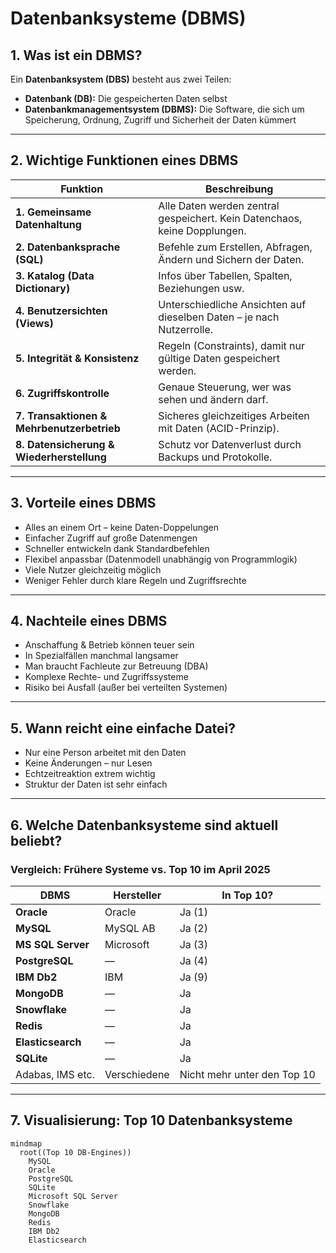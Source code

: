 # Datenbanksysteme (DBMS)

## 1. Was ist ein DBMS?

Ein **Datenbanksystem (DBS)** besteht aus zwei Teilen:

- **Datenbank (DB):** Die gespeicherten Daten selbst  
- **Datenbankmanagementsystem (DBMS):** Die Software, die sich um Speicherung, Ordnung, Zugriff und Sicherheit der Daten kümmert

---

## 2. Wichtige Funktionen eines DBMS

| Funktion                  | Beschreibung |
|---------------------------|--------------|
| **1. Gemeinsame Datenhaltung** | Alle Daten werden zentral gespeichert. Kein Datenchaos, keine Dopplungen. |
| **2. Datenbanksprache (SQL)** | Befehle zum Erstellen, Abfragen, Ändern und Sichern der Daten. |
| **3. Katalog (Data Dictionary)** | Infos über Tabellen, Spalten, Beziehungen usw. |
| **4. Benutzersichten (Views)** | Unterschiedliche Ansichten auf dieselben Daten – je nach Nutzerrolle. |
| **5. Integrität & Konsistenz** | Regeln (Constraints), damit nur gültige Daten gespeichert werden. |
| **6. Zugriffskontrolle** | Genaue Steuerung, wer was sehen und ändern darf. |
| **7. Transaktionen & Mehrbenutzerbetrieb** | Sicheres gleichzeitiges Arbeiten mit Daten (ACID-Prinzip). |
| **8. Datensicherung & Wiederherstellung** | Schutz vor Datenverlust durch Backups und Protokolle. |

---

## 3. Vorteile eines DBMS

- Alles an einem Ort – keine Daten-Doppelungen
- Einfacher Zugriff auf große Datenmengen
- Schneller entwickeln dank Standardbefehlen
- Flexibel anpassbar (Datenmodell unabhängig von Programmlogik)
- Viele Nutzer gleichzeitig möglich
- Weniger Fehler durch klare Regeln und Zugriffsrechte

---

## 4. Nachteile eines DBMS

- Anschaffung & Betrieb können teuer sein
- In Spezialfällen manchmal langsamer
- Man braucht Fachleute zur Betreuung (DBA)
- Komplexe Rechte- und Zugriffssysteme
- Risiko bei Ausfall (außer bei verteilten Systemen)

---

## 5. Wann reicht eine einfache Datei?

- Nur eine Person arbeitet mit den Daten
- Keine Änderungen – nur Lesen
- Echtzeitreaktion extrem wichtig
- Struktur der Daten ist sehr einfach

---

## 6. Welche Datenbanksysteme sind aktuell beliebt?

### Vergleich: Frühere Systeme vs. Top 10 im April 2025

| DBMS              | Hersteller        | In Top 10? |
|-------------------|-------------------|------------|
| **Oracle**         | Oracle            | Ja (1)     |
| **MySQL**          | MySQL AB          | Ja (2)     |
| **MS SQL Server**  | Microsoft         | Ja (3)     |
| **PostgreSQL**     | —                 | Ja (4)     |
| **IBM Db2**        | IBM               | Ja (9)     |
| **MongoDB**        | —                 | Ja         |
| **Snowflake**      | —                 | Ja         |
| **Redis**          | —                 | Ja         |
| **Elasticsearch**  | —                 | Ja         |
| **SQLite**         | —                 | Ja         |
| Adabas, IMS etc.   | Verschiedene      | Nicht mehr unter den Top 10 |

---

## 7. Visualisierung: Top 10 Datenbanksysteme

```plaintext
mindmap
  root((Top 10 DB-Engines))
    MySQL
    Oracle
    PostgreSQL
    SQLite
    Microsoft SQL Server
    Snowflake
    MongoDB
    Redis
    IBM Db2
    Elasticsearch
   

